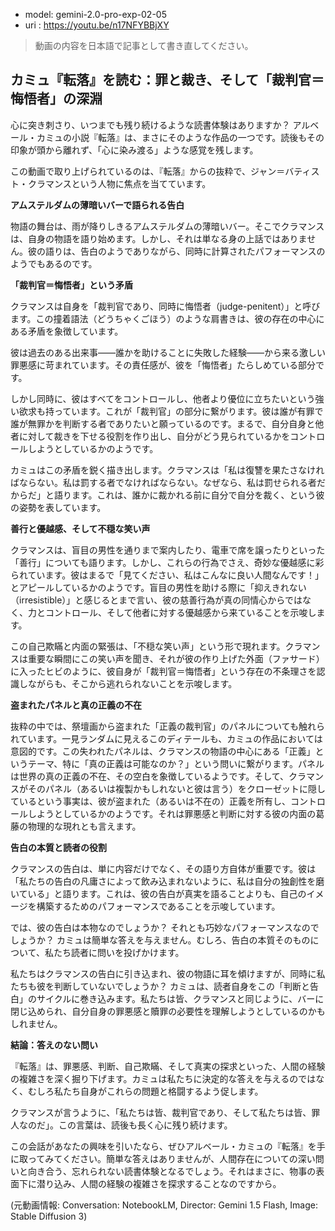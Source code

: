 - model: gemini-2.0-pro-exp-02-05
- uri  : https://youtu.be/n17NFYBBjXY

> 動画の内容を日本語で記事として書き直してください。

## カミュ『転落』を読む：罪と裁き、そして「裁判官＝悔悟者」の深淵

心に突き刺さり、いつまでも残り続けるような読書体験はありますか？ アルベール・カミュの小説『転落』は、まさにそのような作品の一つです。読後もその印象が頭から離れず、「心に染み渡る」ような感覚を残します。

この動画で取り上げられているのは、『転落』からの抜粋で、ジャン＝バティスト・クラマンスという人物に焦点を当てています。

**アムステルダムの薄暗いバーで語られる告白**

物語の舞台は、雨が降りしきるアムステルダムの薄暗いバー。そこでクラマンスは、自身の物語を語り始めます。しかし、それは単なる身の上話ではありません。彼の語りは、告白のようでありながら、同時に計算されたパフォーマンスのようでもあるのです。

**「裁判官＝悔悟者」という矛盾**

クラマンスは自身を「裁判官であり、同時に悔悟者（judge-penitent）」と呼びます。この撞着語法（どうちゃくごほう）のような肩書きは、彼の存在の中心にある矛盾を象徴しています。

彼は過去のある出来事——誰かを助けることに失敗した経験——から来る激しい罪悪感に苛まれています。その責任感が、彼を「悔悟者」たらしめている部分です。

しかし同時に、彼はすべてをコントロールし、他者より優位に立ちたいという強い欲求も持っています。これが「裁判官」の部分に繋がります。彼は誰が有罪で誰が無罪かを判断する者でありたいと願っているのです。まるで、自分自身と他者に対して裁きを下せる役割を作り出し、自分がどう見られているかをコントロールしようとしているかのようです。

カミュはこの矛盾を鋭く描き出します。クラマンスは「私は復讐を果たさなければならない。私は罰する者でなければならない。なぜなら、私は罰せられる者だからだ」と語ります。これは、誰かに裁かれる前に自分で自分を裁く、という彼の姿勢を表しています。

**善行と優越感、そして不穏な笑い声**

クラマンスは、盲目の男性を通りまで案内したり、電車で席を譲ったりといった「善行」についても語ります。しかし、これらの行為でさえ、奇妙な優越感に彩られています。彼はまるで「見てください、私はこんなに良い人間なんです！」とアピールしているかのようです。盲目の男性を助ける際に「抑えきれない（irresistible）」と感じるとまで言い、彼の慈善行為が真の同情心からではなく、力とコントロール、そして他者に対する優越感から来ていることを示唆します。

この自己欺瞞と内面の緊張は、「不穏な笑い声」という形で現れます。クラマンスは重要な瞬間にこの笑い声を聞き、それが彼の作り上げた外面（ファサード）に入ったヒビのように、彼自身が「裁判官＝悔悟者」という存在の不条理さを認識しながらも、そこから逃れられないことを示唆します。

**盗まれたパネルと真の正義の不在**

抜粋の中では、祭壇画から盗まれた「正義の裁判官」のパネルについても触れられています。一見ランダムに見えるこのディテールも、カミュの作品においては意図的です。この失われたパネルは、クラマンスの物語の中心にある「正義」というテーマ、特に「真の正義は可能なのか？」という問いに繋がります。パネルは世界の真の正義の不在、その空白を象徴しているようです。そして、クラマンスがそのパネル（あるいは複製かもしれないと彼は言う）をクローゼットに隠しているという事実は、彼が盗まれた（あるいは不在の）正義を所有し、コントロールしようとしているかのようです。それは罪悪感と判断に対する彼の内面の葛藤の物理的な現れとも言えます。

**告白の本質と読者の役割**

クラマンスの告白は、単に内容だけでなく、その語り方自体が重要です。彼は「私たちの告白の凡庸さによって飲み込まれないように、私は自分の独創性を磨いている」と語ります。これは、彼の告白が真実を語ることよりも、自己のイメージを構築するためのパフォーマンスであることを示唆しています。

では、彼の告白は本物なのでしょうか？ それとも巧妙なパフォーマンスなのでしょうか？ カミュは簡単な答えを与えません。むしろ、告白の本質そのものについて、私たち読者に問いを投げかけます。

私たちはクラマンスの告白に引き込まれ、彼の物語に耳を傾けますが、同時に私たちも彼を判断していないでしょうか？ カミュは、読者自身をこの「判断と告白」のサイクルに巻き込みます。私たちは皆、クラマンスと同じように、バーに閉じ込められ、自分自身の罪悪感と贖罪の必要性を理解しようとしているのかもしれません。

**結論：答えのない問い**

『転落』は、罪悪感、判断、自己欺瞞、そして真実の探求といった、人間の経験の複雑さを深く掘り下げます。カミュは私たちに決定的な答えを与えるのではなく、むしろ私たち自身がこれらの問題と格闘するよう促します。

クラマンスが言うように、「私たちは皆、裁判官であり、そして私たちは皆、罪人なのだ」。この言葉は、読後も長く心に残り続けます。

この会話があなたの興味を引いたなら、ぜひアルベール・カミュの『転落』を手に取ってみてください。簡単な答えはありませんが、人間存在についての深い問いと向き合う、忘れられない読書体験となるでしょう。それはまさに、物事の表面下に潜り込み、人間の経験の複雑さを探求することなのですから。

(元動画情報: Conversation: NotebookLM, Director: Gemini 1.5 Flash, Image: Stable Diffusion 3)

